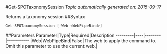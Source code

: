 #Get-SPOTaxonomySession
*Topic automatically generated on: 2015-09-17*

Returns a taxonomy session
##Syntax
```powershell
Get-SPOTaxonomySession [-Web <WebPipeBind>]
```


##Parameters
Parameter|Type|Required|Description
---------|----|--------|-----------
|Web|WebPipeBind|False|The web to apply the command to. Omit this parameter to use the current web.|
<!-- Ref: B824B21FF036DB705C3C4CD32DC99AD2 -->